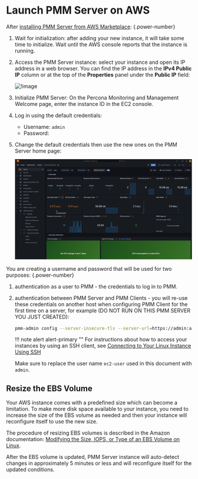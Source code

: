 
# Launch PMM Server on AWS

After [installing PMM Server from AWS Marketplace](../aws/aws.md): 
{.power-number}

1. Wait for initialization: after adding your new instance, it will take some time to initialize. Wait until the AWS console reports that the instance is running.

2. Access the PMM Server instance: select your instance and open its IP address in a web browser. You can find the IP address in the **IPv4 Public IP** column or at the top of the **Properties** panel under the **Public IP** field:

    ![!image](../../../_images/aws-marketplace.pmm.ec2.properties.png)

3. Initialize PMM Server: On the Percona Monitoring and Management Welcome page, enter the instance ID in the EC2 console.

4. Log in using the default credentials:
     - Username: `admin`
     - Password: <your instance ID> 

5. Change the default credentials then use the new ones on the PMM Server home page:

    ![!image](../../../_images/PMM_Home_Dashboard.png)

You are creating a username and password that will be used for two purposes:
{.power-number}

1. authentication as a user to PMM - the credentials to log in to PMM.

2. authentication between PMM Server and PMM Clients - you will re-use these credentials on another host when configuring PMM Client for the first time on a server, for example (DO NOT RUN ON THIS PMM SERVER YOU JUST CREATED):

    ```sh
    pmm-admin config --server-insecure-tls --server-url=https://admin:admin@<IP Address>:443
    ```

    !!! note alert alert-primary ""
        For instructions about how to access your instances by using an SSH client, see [Connecting to Your Linux Instance Using SSH](https://docs.aws.amazon.com/AWSEC2/latest/UserGuide/AccessingInstancesLinux.html)

    Make sure to replace the user name `ec2-user` used in this document with `admin`.

## Resize the EBS Volume

Your AWS instance comes with a predefined size which can become a limitation. To make more disk space available to your instance, you need to increase the size of the EBS volume as needed and then your instance will reconfigure itself to use the new size.

The procedure of resizing EBS volumes is described in the Amazon documentation: [Modifying the Size, IOPS, or Type of an EBS Volume on Linux](https://docs.aws.amazon.com/AWSEC2/latest/UserGuide/ebs-modify-volume.html).

After the EBS volume is updated, PMM Server instance will auto-detect changes in approximately 5 minutes or less and will reconfigure itself for the updated conditions.

